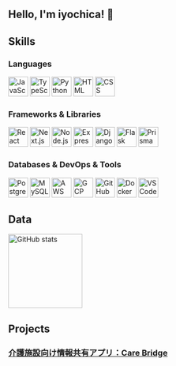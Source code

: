 ## Hello, I'm iyochica! 👋

<!--
**iyonagamy/iyonagamy** is a ✨ _special_ ✨ repository because its `README.md` (this file) appears on your GitHub profile.
-->

## Skills

### Languages
<p>
  <img src="https://skillicons.dev/icons?i=javascript" alt="JavaScript" width="40" height="40"/>
  <img src="https://skillicons.dev/icons?i=typescript" alt="TypeScript" width="40" height="40"/>
  <img src="https://skillicons.dev/icons?i=python" alt="Python" width="40" height="40"/>
  <img src="https://skillicons.dev/icons?i=html" alt="HTML" width="40" height="40"/>
  <img src="https://skillicons.dev/icons?i=css" alt="CSS" width="40" height="40"/>
</p>

### Frameworks & Libraries
<p>
  <img src="https://skillicons.dev/icons?i=react" alt="React" width="40" height="40"/>
  <img src="https://skillicons.dev/icons?i=nextjs" alt="Next.js" width="40" height="40"/>
  <img src="https://skillicons.dev/icons?i=nodejs" alt="Node.js" width="40" height="40"/>
  <img src="https://skillicons.dev/icons?i=express" alt="Express" width="40" height="40"/>
  <img src="https://skillicons.dev/icons?i=django" alt="Django" width="40" height="40"/>
  <img src="https://skillicons.dev/icons?i=flask" alt="Flask" width="40" height="40"/>
  <img src="https://skillicons.dev/icons?i=prisma" alt="Prisma" width="40" height="40"/>
</p>

### Databases & DevOps & Tools
<p>
  <img src="https://skillicons.dev/icons?i=postgresql" alt="PostgreSQL" width="40" height="40"/>
  <img src="https://skillicons.dev/icons?i=mysql" alt="MySQL" width="40" height="40"/>
  <img src="https://skillicons.dev/icons?i=aws" alt="AWS" width="40" height="40"/>
  <img src="https://skillicons.dev/icons?i=gcp" alt="GCP" width="40" height="40"/>
  <img src="https://skillicons.dev/icons?i=github" alt="GitHub" width="40" height="40"/>
  <img src="https://skillicons.dev/icons?i=docker" alt="Docker" width="40" height="40"/>
  <img src="https://skillicons.dev/icons?i=vscode" alt="VS Code" width="40" height="40"/>
</p>

## Data
<p align="left"> 
<!--   <img alt="Top Langs" height="150px" src="https://github-readme-stats.vercel.app/api/top-langs/?username=iyonagamy&layout=compact&show_icons=true&theme=cobalt" /> -->
  <img alt="GitHub stats" height="150px" src="https://github-readme-stats.vercel.app/api?username=iyonagamy&theme=cobalt&show_icons=true" />
</p>


## Projects

### [介護施設向け情報共有アプリ：Care Bridge](https://github.com/ms-engineer-bc24-06/CareBridge)
